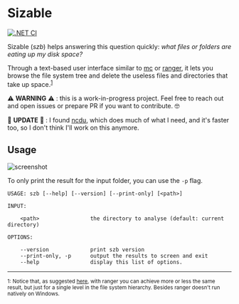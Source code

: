 # Sizable

[![.NET CI](https://github.com/pviotti/szb/workflows/.NET%20CI/badge.svg)](https://github.com/pviotti/szb/actions?query=workflow%3A%22.NET+CI%22+branch%3Amaster)

Sizable (*szb*) helps answering this question quickly: *what files or folders are eating up my disk space?*

Through a text-based user interface similar to [mc] or [ranger], it lets you browse the file system tree
and delete the useless files and directories that take up space.<sup>[1](#myfootnote1)</sup>

:warning: **WARNING** :warning: : this is a work-in-progress project.
Feel free to reach out and open issues or prepare PR if you want to
contribute. :nerd_face:

:newspaper: **UPDATE** :newspaper: : I found [ncdu], which does much of what I need,
and it's faster too, so I don't think I'll work on this anymore.

## Usage

![screenshot](https://user-images.githubusercontent.com/1350095/81344889-7e3fac00-90af-11ea-8ea8-62a27a085e66.png)

To only print the result for the input folder, you can use the `-p` flag.

```
USAGE: szb [--help] [--version] [--print-only] [<path>]

INPUT:

    <path>                the directory to analyse (default: current directory)

OPTIONS:

    --version             print szb version
    --print-only, -p      output the results to screen and exit
    --help                display this list of options.
```

----
<sub><a name="myfootnote1">1</a>: Notice that, as suggested [here][ranger-issue],
with ranger you can achieve more or less the same result, but just for a single
level in the file system hierarchy. Besides ranger doesn't run natively on Windows.</sub>


 [mc]: https://en.wikipedia.org/wiki/Midnight_Commander
 [ranger]: https://ranger.github.io/
 [ranger-issue]: https://github.com/ranger/ranger/issues/719
 [ncdu]: https://code.blicky.net/yorhel/ncdu
